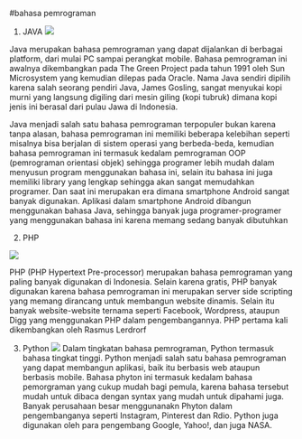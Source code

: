 #bahasa pemrograman

1. JAVA
   <img src="https://static.cdn-cdpl.com/wp-images/2014/12/java_logo-350x215.jpg">

Java merupakan bahasa pemrograman yang dapat dijalankan di berbagai platform, dari mulai PC sampai perangkat mobile. Bahasa pemrograman ini awalnya dikembangkan pada The Green Project pada tahun 1991 oleh Sun Microsystem yang kemudian dilepas pada Oracle. Nama Java sendiri dipilih karena salah seorang pendiri Java, James Gosling, sangat menyukai kopi murni yang langsung digiling dari mesin giling (kopi tubruk) dimana kopi jenis ini berasal dari pulau Jawa di Indonesia.

Java menjadi salah satu bahasa pemrograman terpopuler bukan karena tanpa alasan, bahasa pemrograman ini memiliki beberapa kelebihan seperti misalnya bisa berjalan di sistem operasi yang berbeda-beda, kemudian bahasa pemrograman ini termasuk kedalam pemrograman OOP (pemrograman orientasi objek) sehingga programer lebih mudah dalam menyusun program menggunakan bahasa ini, selain itu bahasa ini juga memiliki library yang lengkap sehingga akan sangat memudahkan programer. Dan saat ini merupakan era dimana smartphone Android sangat banyak digunakan. Aplikasi dalam smartphone Android dibangun menggunakan bahasa Java, sehingga banyak juga programer-programer yang menggunakan bahasa ini karena memang sedang banyak dibutuhkan

2. PHP

<img src="https://static.cdn-cdpl.com/wp-images/2014/12/PHP-350x184.png">

PHP (PHP Hypertext Pre-processor) merupakan bahasa pemrograman yang paling banyak digunakan di Indonesia. Selain karena gratis, PHP banyak digunakan karena bahasa pemrograman ini merupakan server side scripting yang memang dirancang untuk membangun website dinamis. Selain itu banyak website-website ternama seperti Facebook, Wordpress, ataupun Digg yang menggunakan PHP dalam pengembangannya. PHP pertama kali dikembangkan oleh Rasmus Lerdrorf

3. Python
   <img src="https://static.cdn-cdpl.com/wp-images/2014/12/python-logo-master-v3-TM-350x118.png">
   Dalam tingkatan bahasa pemrograman, Python termasuk bahasa tingkat tinggi. Python menjadi salah satu bahasa pemrograman yang dapat membangun aplikasi, baik itu berbasis web ataupun berbasis mobile. Bahasa phyton ini termasuk kedalam bahasa pemorgraman yang cukup mudah bagi pemula, karena bahasa tersebut mudah untuk dibaca dengan syntax yang mudah untuk dipahami juga. Banyak perusahaan besar menggunanakn Phyton dalam pengembanganya seperti Instagram, Pinterest dan Rdio. Python juga digunakan oleh para pengembang Google, Yahoo!, dan juga NASA.

